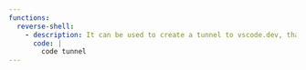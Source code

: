 ```yaml
---
functions:
  reverse-shell:
    - description: It can be used to create a tunnel to vscode.dev, that's accessible from anywhere, allowing to spawn a shell through it. 
      code: |
        code tunnel
---
```

